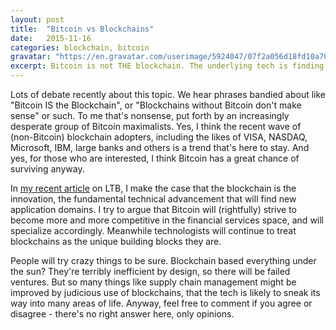 ```yaml
---
layout: post
title:  "Bitcoin vs Blockchains"
date:   2015-11-16
categories: blockchain, bitcoin
gravatar: "https://en.gravatar.com/userimage/5924047/07f2a056d18fd10a7054b7c4d2e73ed8.jpeg"
excerpt: Bitcoin is not THE blockchain. The underlying tech is finding its way into more and more application domains and this is actually a GOOD thing for Bitcoin. BTC will specialize, and become more competitive in the financial services realm while other, specialized chains will serve other niches.
---
```


Lots of debate recently about this topic. We hear phrases bandied about like "Bitcoin IS the Blockchain", or "Blockchains without Bitcoin don't make sense" or such. To me that's nonsense, put forth by an increasingly desperate group of Bitcoin maximalists. Yes, I think the recent wave of (non-Bitcoin) blockchain adopters, including the likes of VISA, NASDAQ, Microsoft, IBM, large banks and others is a trend that's here to stay. And yes, for those who are interested, I think Bitcoin has a great chance of surviving anyway.

In [my recent article](https://letstalkbitcoin.com/blog/post/internet-in-chains) on LTB, I make the case that the blockchain is the innovation, the fundamental technical advancement that will find new application domains. I try to argue that Bitcoin will (rightfully) strive to become more and more competitive in the financial services space, and will specialize accordingly. Meanwhile technologists will continue to treat blockchains as the unique building blocks they are.

People will try crazy things to be sure. Blockchain based everything under the sun? They're terribly inefficient by design, so there will be failed ventures. But so many things like supply chain management might be improved by judicious use of blockchains, that the tech is likely to sneak its way into many areas of life. Anyway, feel free to comment if you agree or disagree - there's no right answer here, only opinions. 